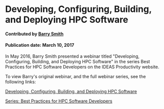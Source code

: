 # Developing, Configuring, Building, and Deploying HPC Software

#### Contributed by [Barry Smith](https://github.com/bsmith "Barry Smith GitHub Profile") 

#### Publication date: March 10, 2017

In May 2016, Barry Smith presented a webinar titled "Developing, Configuring, Building, and Deploying HPC Software" in the series Best Practices for HPC Software Developers on the IDEAS Productivity website. 

To view Barry's original webinar, and the full webinar series, see the following links:

<a href="https://ideas-productivity.org/events/hpc-best-practices-webinars/#webinar02" class="link-row">Developing, Configuring, Building, and Deploying HPC Software</a>

<a href="https://ideas-productivity.org/events/hpc-best-practices-webinars" class="link-row">Series: Best Practices for HPC Software Developers</a>

<br> 

<!---
Publish: Yes
Categories: development
Topics: configuration and builds, deployment
Tags: 
Level: 2
Prerequisites: default
Aggregate: none
--->
